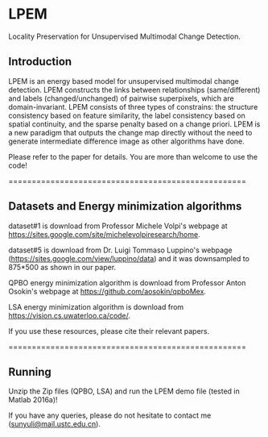 # LPEM
Locality Preservation for Unsupervised Multimodal Change Detection. 

## Introduction

LPEM is an energy based model for unsupervised multimodal change detection. LPEM constructs the links between relationships (same/different) and labels (changed/unchanged) of pairwise superpixels, which are domain-invariant. LPEM consists of three types of constrains: the structure consistency based on feature similarity, the label consistency based on spatial continuity, and the sparse penalty based on a change priori. LPEM is a new paradigm that outputs the change map directly without the need to generate intermediate difference image as other algorithms have done.

Please refer to the paper for details. You are more than welcome to use the code! 

===================================================

## Datasets and Energy minimization algorithms

dataset#1 is download from Professor Michele Volpi's webpage at https://sites.google.com/site/michelevolpiresearch/home.

dataset#5 is download from Dr. Luigi Tommaso Luppino's webpage (https://sites.google.com/view/luppino/data) and it was downsampled to 875*500 as shown in our paper.

QPBO energy minimization algorithm is download from Professor Anton Osokin's webpage at https://github.com/aosokin/qpboMex.

LSA energy minimization algorithm is download from https://vision.cs.uwaterloo.ca/code/.

If you use these resources, please cite their relevant papers.

===================================================

## Running

Unzip the Zip files (QPBO, LSA) and run the LPEM demo file (tested in Matlab 2016a)! 

If you have any queries, please do not hesitate to contact me (sunyuli@mail.ustc.edu.cn).
